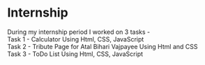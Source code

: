 # Internship 
During my internship period I worked on 3 tasks -                                                                                                                                                                                                                                                                                                                                                                       
Task 1 - Calculator Using Html, CSS, JavaScript                                                                                                                                   
Task 2 - Tribute Page for Atal Bihari Vajpayee Using Html and CSS                                                                                                                 
Task 3 - ToDo List Using Html, CSS, JavaScript   

